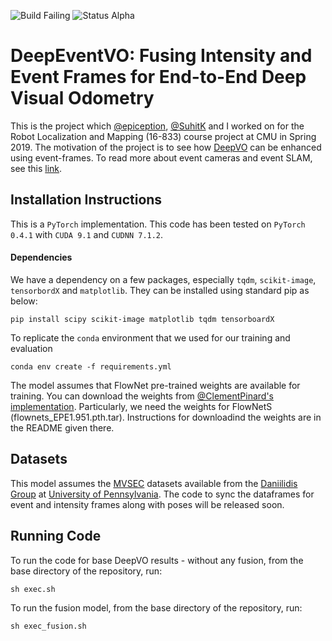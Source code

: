 ![Build Failing](https://img.shields.io/badge/build-passing-brightgreen.svg)  ![Status Alpha](https://img.shields.io/badge/status-beta-blueviolet.svg)

# DeepEventVO: Fusing Intensity and Event Frames for End-to-End Deep Visual Odometry

This is the project which [@epiception](https://github.com/epiception), [@SuhitK](https:://github.com/SuhitK) and I worked on for the Robot Localization and Mapping (16-833) course project at CMU in Spring 2019. The motivation of the project is to see how [DeepVO](http://senwang.gitlab.io/DeepVO/) can be enhanced using event-frames. To read more about event cameras and event SLAM, see this [link](http://rpg.ifi.uzh.ch/research_dvs.html).

## Installation Instructions

This is a `PyTorch` implementation. This code has been tested on `PyTorch 0.4.1` with `CUDA 9.1` and `CUDNN 7.1.2`.

#### Dependencies

We have a dependency on a few packages, especially `tqdm`, `scikit-image`, `tensorbordX` and `matplotlib`. They can be installed using standard pip as below:

```
pip install scipy scikit-image matplotlib tqdm tensorboardX
```

To replicate the `conda` environment that we used for our training and evaluation

```
conda env create -f requirements.yml
```

The model assumes that FlowNet pre-trained weights are available for training. You can download the weights from [@ClementPinard's implementation](https://github.com/ClementPinard/FlowNetPytorch). Particularly, we need the weights for FlowNetS (flownets_EPE1.951.pth.tar). Instructions for downloadind the weights are in the README given there.

## Datasets

This model assumes the [MVSEC](https://daniilidis-group.github.io/mvsec/) datasets available from the [Daniilidis Group](https://daniilidis-group.github.io/) at [University of Pennsylvania](https://www.upenn.edu/). The code to sync the dataframes for event and intensity frames along with poses will be released soon.

## Running Code

To run the code for base DeepVO results - without any fusion, from the base directory of the repository, run:

```
sh exec.sh
```

To run the fusion model, from the base directory of the repository, run:

```
sh exec_fusion.sh
```
